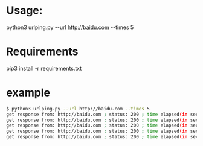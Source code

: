 # Usage:

python3 urlping.py --url http://baidu.com --times 5

# Requirements

pip3 install -r requirements.txt

# example

```bash
$ python3 urlping.py --url http://baidu.com --times 5
get response from: http://baidu.com ; status: 200 ; time elapsed(in seconds): 0.148769
get response from: http://baidu.com ; status: 200 ; time elapsed(in seconds): 0.079198
get response from: http://baidu.com ; status: 200 ; time elapsed(in seconds): 0.074791
get response from: http://baidu.com ; status: 200 ; time elapsed(in seconds): 0.070363
get response from: http://baidu.com ; status: 200 ; time elapsed(in seconds): 0.073712

```